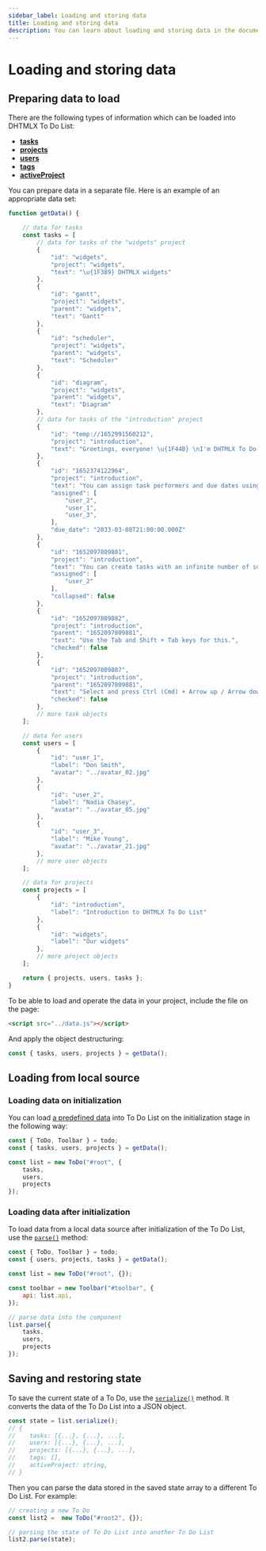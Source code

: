 ```yaml
---
sidebar_label: Loading and storing data
title: Loading and storing data
description: You can learn about loading and storing data in the documentation of the DHTMLX JavaScript To Do List library. Browse developer guides and API reference, try out code examples and live demos, and download a free 30-day evaluation version of DHTMLX To Do List.
---
```


# Loading and storing data

## Preparing data to load

There are the following types of information which can be loaded into DHTMLX To Do List:

- [**tasks**](api/configs/tasks_config.md)
- [**projects**](api/configs/projects_config.md)
- [**users**](api/configs/users_config.md)
- [**tags**](api/configs/tags_config.md)
- [**activeProject**](api/configs/activeproject_config.md)

You can prepare data in a separate file. Here is an example of an appropriate data set:

~~~js title="data.js"
function getData() {

    // data for tasks
    const tasks = [
        // data for tasks of the "widgets" project
        {
            "id": "widgets",
            "project": "widgets",
            "text": "\u{1F389} DHTMLX widgets"
        },
        {
            "id": "gantt",
            "project": "widgets",
            "parent": "widgets",
            "text": "Gantt"
        },
        {
            "id": "scheduler",
            "project": "widgets",
            "parent": "widgets",
            "text": "Scheduler"
        },
        {
            "id": "diagram",
            "project": "widgets",
            "parent": "widgets",
            "text": "Diagram"
        },
        // data for tasks of the "introduction" project    
        {
            "id": "temp://1652991560212",
            "project": "introduction",
            "text": "Greetings, everyone! \u{1F44B} \nI'm DHTMLX To Do List."
        },
        {
            "id": "1652374122964",
            "project": "introduction",
            "text": "You can assign task performers and due dates using the menu.",
            "assigned": [
                "user_2",
                "user_1",
                "user_3",
            ],
            "due_date": "2033-03-08T21:00:00.000Z"
        },
        {
            "id": "1652097809881",
            "project": "introduction",
            "text": "You can create tasks with an infinite number of subtasks.",
            "assigned": [
                "user_2"
            ],
            "collapsed": false
        },
        {
            "id": "1652097809882",
            "project": "introduction",
            "parent": "1652097809881",
            "text": "Use the Tab and Shift + Tab keys for this.",
            "checked": false
        },
        {
            "id": "1652097809887",
            "project": "introduction",
            "parent": "1652097809881",
            "text": "Select and press Ctrl (Cmd) + Arrow up / Arrow down to change the task order.",
            "checked": false
        },
        // more task objects
    ];

    // data for users
    const users = [
        {
            "id": "user_1",
            "label": "Don Smith",
            "avatar": "../avatar_02.jpg"
        },
        {
            "id": "user_2",
            "label": "Nadia Chasey",
            "avatar": "../avatar_05.jpg"
        },
        {
            "id": "user_3",
            "label": "Mike Young",
            "avatar": "../avatar_21.jpg"
        },
        // more user objects
    ];

    // data for projects
    const projects = [
        {
            "id": "introduction",
            "label": "Introduction to DHTMLX To Do List"
        },
        {
            "id": "widgets",
            "label": "Our widgets"
        },
        // more project objects
    ];

    return { projects, users, tasks };
}
~~~

To be able to load and operate the data in your project, include the file on the page:

~~~html title="index.html"
<script src="../data.js"></script>
~~~

And apply the object destructuring: 

~~~js title="index.js"
const { tasks, users, projects } = getData();
~~~


## Loading from local source

### Loading data on initialization

You can load [a predefined data](guides/loading_data.md#preparing-data-to-load) into To Do List on the initialization stage in the following way:

~~~js {2,4-8} title="index.js"
const { ToDo, Toolbar } = todo;
const { tasks, users, projects } = getData();

const list = new ToDo("#root", {
    tasks,
    users,
    projects
});
~~~

### Loading data after initialization

To load data from a local data source after initialization of the To Do List, use the [`parse()`](api/methods/parse_method.md) method:

~~~js {2,4,11-15} title="index.js"
const { ToDo, Toolbar } = todo;
const { users, projects, tasks } = getData();

const list = new ToDo("#root", {});

const toolbar = new Toolbar("#toolbar", {
    api: list.api,
});

// parse data into the component
list.parse({
    tasks,
    users,
    projects
});
~~~

## Saving and restoring state

To save the current state of a To Do, use the [`serialize()`](api/methods/serialize_method.md) method. It converts the data of the To Do List into a JSON object. 

~~~js
const state = list.serialize();
// {
//    tasks: [{...}, {...}, ...],
//    users: [{...}, {...}, ...],
//    projects: [{...}, {...}, ...],
//    tags: [],
//    activeProject: string,
// }
~~~

Then you can parse the data stored in the saved state array to a different To Do List. For example:

~~~js
// creating a new To Do
const list2 =  new ToDo("#root2", {});

// parsing the state of To Do List into another To Do List
list2.parse(state);
~~~